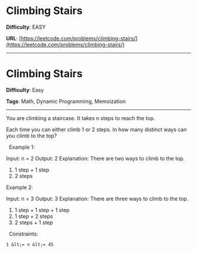 # Climbing Stairs

**Difficulty**: EASY

**URL**: [https://leetcode.com/problems/climbing-stairs/](https://leetcode.com/problems/climbing-stairs/)

---

# Climbing Stairs

**Difficulty**: Easy

**Tags**: Math, Dynamic Programming, Memoization

---

You are climbing a staircase. It takes n steps to reach the top.

Each time you can either climb 1 or 2 steps. In how many distinct ways can you climb to the top?

&nbsp;
Example 1:


Input: n = 2
Output: 2
Explanation: There are two ways to climb to the top.
1. 1 step + 1 step
2. 2 steps


Example 2:


Input: n = 3
Output: 3
Explanation: There are three ways to climb to the top.
1. 1 step + 1 step + 1 step
2. 1 step + 2 steps
3. 2 steps + 1 step


&nbsp;
Constraints:


	1 &lt;= n &lt;= 45



